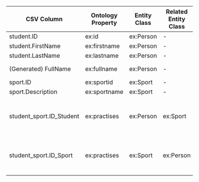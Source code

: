 | CSV Column            | Ontology Property | Entity Class | Related Entity Class | Subject Generation        | Join Condition                                                                 |
|-----------------------|-------------------|--------------|----------------------|---------------------------|--------------------------------------------------------------------------------|
| student.ID            | ex:id             | ex:Person    | -                    | ex:Person/{ID}            | -                                                                              |
| student.FirstName     | ex:firstname      | ex:Person    | -                    | ex:Person/{ID}            | -                                                                              |
| student.LastName      | ex:lastname       | ex:Person    | -                    | ex:Person/{ID}            | -                                                                              |
| (Generated) FullName  | ex:fullname       | ex:Person    | -                    | ex:Person/{ID}            | Concatenate FirstName + " " + LastName                                         |
| sport.ID              | ex:sportid        | ex:Sport     | -                    | ex:Sport/{ID}             | -                                                                              |
| sport.Description     | ex:sportname      | ex:Sport     | -                    | ex:Sport/{ID}             | -                                                                              |
| student_sport.ID_Student | ex:practises    | ex:Person    | ex:Sport             | ex:Person/{ID_Student}    | Match student_sport.ID_Student = student.ID AND student_sport.ID_Sport = sport.ID |
| student_sport.ID_Sport  | ex:practises    | ex:Sport     | ex:Person            | ex:Sport/{ID_Sport}       | Match student_sport.ID_Sport = sport.ID AND student_sport.ID_Student = student.ID |

